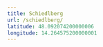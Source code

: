 ```yaml
---
title: Schiedlberg
url: /schiedlberg/
latitude: 48.092074200000006
longitude: 14.264575200000001
---
```

